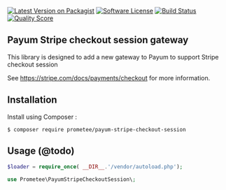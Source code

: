 [![Latest Version on Packagist][ico-version]][link-packagist]
[![Software License][ico-license]](LICENSE)
[![Build Status][ico-travis]][link-travis]
[![Quality Score][ico-code-quality]][link-code-quality]

## Payum Stripe checkout session gateway

This library is designed to add a new gateway to Payum to support Stripe checkout session

See https://stripe.com/docs/payments/checkout for more information.

## Installation

Install using Composer :

```
$ composer require prometee/payum-stripe-checkout-session
```

## Usage (@todo)

```php
$loader = require_once( __DIR__.'/vendor/autoload.php');

use Prometee\PayumStripeCheckoutSession\;

```

[ico-version]: https://img.shields.io/packagist/v/Prometee/payum-stripe-checkout-session.svg?style=flat-square
[ico-license]: https://img.shields.io/badge/license-MIT-brightgreen.svg?style=flat-square
[ico-travis]: https://img.shields.io/travis/Prometee/PayumStripeCheckoutSession/master.svg?style=flat-square
[ico-code-quality]: https://img.shields.io/scrutinizer/g/Prometee/PayumStripeCheckoutSession.svg?style=flat-square

[link-packagist]: https://packagist.org/packages/prometee/payum-stripe-checkout-session
[link-travis]: https://travis-ci.org/Prometee/PayumStripeCheckoutSession
[link-scrutinizer]: https://scrutinizer-ci.com/g/Prometee/PayumStripeCheckoutSession/code-structure
[link-code-quality]: https://scrutinizer-ci.com/g/Prometee/PayumStripeCheckoutSession
